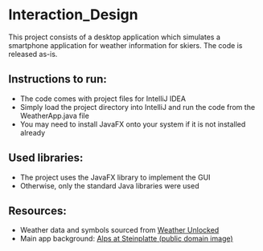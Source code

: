 # Interaction_Design

This project consists of a desktop application which simulates a smartphone application for weather information for skiers.
The code is released as-is.

## Instructions to run:
- The code comes with project files for IntelliJ IDEA
- Simply load the project directory into IntelliJ and run the code from the WeatherApp.java file
- You may need to install JavaFX onto your system if it is not installed already

## Used libraries:
- The project uses the JavaFX library to implement the GUI
- Otherwise, only the standard Java libraries were used

## Resources:
- Weather data and symbols sourced from [Weather Unlocked](http://developer.weatherunlocked.com/)
- Main app background: [Alps at Steinplatte (public domain image)](https://www.flickr.com/photos/sorin_ilie_itu/39645914201)